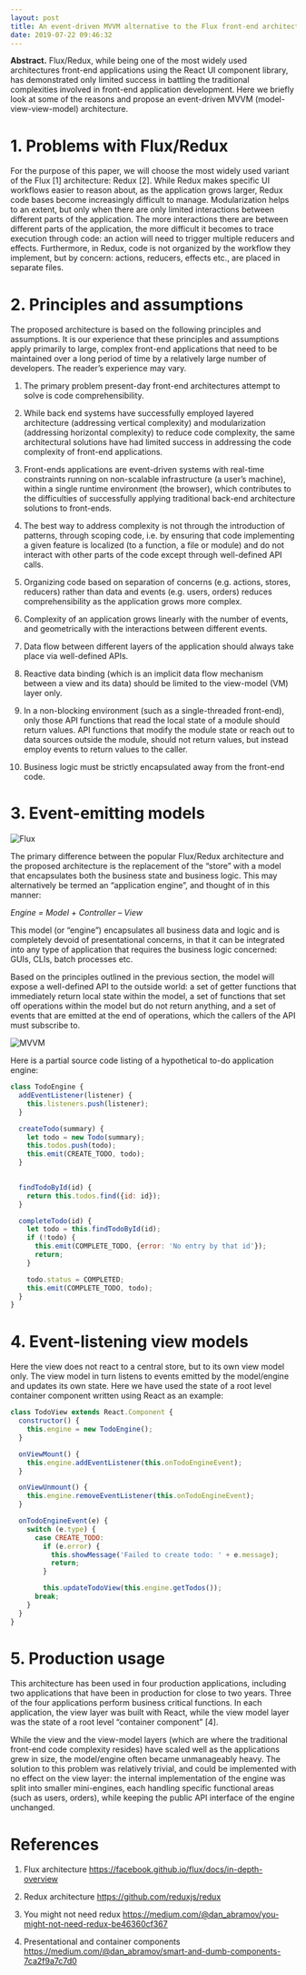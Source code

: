 ```yaml
---
layout: post
title: An event-driven MVVM alternative to the Flux front-end architecture 
date: 2019-07-22 09:46:32
---
```


**Abstract.** Flux/Redux, while being one of the most widely used architectures 
front-end applications using the React UI component library, has 
demonstrated only limited success in battling the traditional 
complexities involved in front-end application development. Here we 
briefly look at some of the reasons and propose an event-driven MVVM 
(model-view-view-model) architecture.

# 1. Problems with Flux/Redux

For  the purpose of this paper, we will choose the most widely used variant  of the Flux [1] architecture: Redux [2]. While Redux makes specific UI  workflows easier to reason about, as the application grows larger, Redux  code bases become increasingly difficult to manage. Modularization  helps to an extent, but only when there are only limited  interactions between different parts of the application. The more  interactions there are between different parts of the application, the  more difficult it becomes to trace execution through code: an action  will need to trigger multiple reducers and effects. Furthermore, in  Redux, code is not organized by the workflow they implement, but by concern: actions, reducers, effects etc., are placed in separate files. 

 

# 2. Principles and assumptions  

The  proposed architecture is based on the following principles and  assumptions. It is our experience that these principles and assumptions  apply primarily to large, complex front-end applications that need to be  maintained over a long period of time by a relatively large number of  developers. The reader’s experience may vary. 

1. The primary problem present-day front-end architectures attempt to solve is code comprehensibility. 

1. While  back end systems have successfully employed layered architecture  (addressing vertical complexity) and modularization (addressing  horizontal complexity) to reduce code complexity, the same architectural  solutions have had limited success in addressing the code complexity of  front-end applications. 

1. Front-ends  applications are event-driven systems with real-time constraints  running on non-scalable infrastructure (a user’s machine), within a  single runtime environment (the browser),  which contributes to the difficulties of successfully applying  traditional back-end architecture solutions to front-ends.  

1. The  best way to address complexity is not through the introduction of  patterns, through scoping code, i.e. by ensuring that code implementing a  given feature is localized (to a function, a file or module) and do not  interact with other parts of the code except through well-defined API  calls. 

1. Organizing  code based on separation of concerns (e.g. actions, stores, reducers)  rather than data and events (e.g. users, orders) reduces  comprehensibility as the application grows more complex. 

1. Complexity  of an application grows linearly with the number of events, and  geometrically with the interactions between different events. 

1. Data flow between different layers of the application should always take place via well-defined APIs. 

1. Reactive  data binding (which is an implicit data flow mechanism between a view  and its data) should be limited to the view-model (VM) layer only. 

1. In  a non-blocking environment (such as a single-threaded front-end), only  those API functions that read the local state of a module should return  values. API functions that modify the module state or reach out to data  sources outside the module, should not return values, but instead employ  events to return values to the caller. 

1. Business logic must be strictly encapsulated away from the front-end code. 

 

# 3. Event-emitting models  

![Flux](2019-07-22-flux.png)

The  primary difference between the popular Flux/Redux architecture and the  proposed architecture is the replacement of the “store” with a model that encapsulates both the business state and business logic. This may  alternatively be termed an “application engine”, and thought of in this  manner: 

*Engine = Model + Controller – View* 

This  model (or “engine”) encapsulates all business data and logic and is  completely devoid of presentational concerns, in that it can be  integrated into any type of application that requires the business logic  concerned: GUIs, CLIs, batch processes etc. 

Based  on the principles outlined in the previous section, the model will  expose a well-defined API to the outside world: a set of getter  functions that immediately return local state within the model, a set of  functions that set off operations within the model but do not return  anything, and a set of events that are emitted at the end of operations,  which the callers of the API must subscribe to. 

![MVVM](2019-07-22-mvvm.png)

Here is a partial  source code listing of a hypothetical to-do application engine: 

``` javascript
class TodoEngine { 
  addEventListener(listener) { 
    this.listeners.push(listener); 
  } 

  createTodo(summary) { 
    let todo = new Todo(summary); 
    this.todos.push(todo); 
    this.emit(CREATE_TODO, todo);  
  } 

 
  findTodoById(id) { 
    return this.todos.find({id: id}); 
  } 

  completeTodo(id) { 
    let todo = this.findTodoById(id); 
    if (!todo) { 
      this.emit(COMPLETE_TODO, {error: 'No entry by that id'}); 
      return; 
    } 

    todo.status = COMPLETED; 
    this.emit(COMPLETE_TODO, todo); 
  } 
} 

```



# 4. Event-listening view models 

Here the view does not react to a central store, but to its own view model only. The view model in turn listens to events emitted by the model/engine and updates its own state. Here we have used the state of a root level container component written using React as an example:

``` javascript
class TodoView extends React.Component { 
  constructor() { 
    this.engine = new TodoEngine(); 
  } 

  onViewMount() { 
    this.engine.addEventListener(this.onTodoEngineEvent); 
  } 

  onViewUnmount() { 
    this.engine.removeEventListener(this.onTodoEngineEvent); 
  } 

  onTodoEngineEvent(e) { 
    switch (e.type) { 
      case CREATE_TODO: 
        if (e.error) { 
          this.showMessage('Failed to create todo: ' + e.message); 
          return; 
        } 

        this.updateTodoView(this.engine.getTodos()); 
      break; 
    } 
  } 
} 

```

 

# 5. Production usage  

This  architecture has been used in four production applications, including  two applications that have been in production for close to two years. Three of the four applications perform business critical functions. In  each application, the view layer was built with React, while the view  model layer was the state of a root level “container component” [4]. 

While  the view and the view-model layers (which are where the traditional  front-end code complexity resides) have scaled well as the applications  grew in size, the model/engine often became unmanageably heavy. The  solution to this problem was relatively trivial, and could be  implemented with no effect on the view layer: the internal  implementation of the engine was split into smaller mini-engines, each  handling specific functional areas (such as users, orders), while  keeping the public API interface of the engine unchanged. 

 

# References 

1. Flux architecture https://facebook.github.io/flux/docs/in-depth-overview  

1. Redux architecture https://github.com/reduxjs/redux  

1. You might not need redux https://medium.com/@dan_abramov/you-might-not-need-redux-be46360cf367  

1. Presentational and container components https://medium.com/@dan_abramov/smart-and-dumb-components-7ca2f9a7c7d0  